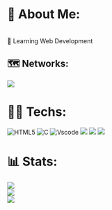 # 💫 About Me:
<br>🌱 Learning Web Development <br>


## 🗺️ Networks:
![](https://img.shields.io/badge/Discord-5865F2?style=for-the-badge&logo=discord&logoColor=white)

# 🧑‍💻 Techs:
![HTML5](https://img.shields.io/badge/html5-%23E34F26.svg?style=for-the-badge&logo=html5&logoColor=white) ![C](https://img.shields.io/badge/c-%2300599C.svg?style=for-the-badge&logo=c&logoColor=white) 
![Vscode](https://img.shields.io/badge/VSCode-0078D4?style=for-the-badge&logo=visual%20studio%20code&logoColor=white)
![](https://img.shields.io/badge/Linux-FCC624?style=for-the-badge&logo=linux&logoColor=black)
![](https://img.shields.io/badge/Ubuntu-E95420?style=for-the-badge&logo=ubuntu&logoColor=white)
![](https://img.shields.io/badge/GitHub-100000?style=for-the-badge&logo=github&logoColor=white)

# 📊 Stats:
![](https://github-readme-stats.vercel.app/api?username=aayashres&theme=dark&hide_border=false&include_all_commits=false&count_private=false)<br/>
![](https://github-readme-streak-stats.herokuapp.com/?user=aayashres&theme=dark&hide_border=false)<br/>
![](https://github-readme-stats.vercel.app/api/top-langs/?username=aayashres&theme=dark&hide_border=false&include_all_commits=false&count_private=false&layout=compact)


<!-- Proudly created with GPRM ( https://gprm.itsvg.in ) -->
